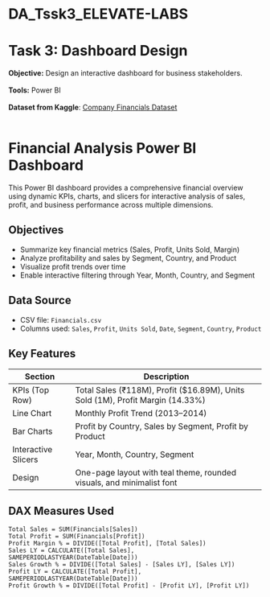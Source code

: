 # DA_Tssk3_ELEVATE-LABS
# Task 3: Dashboard Design
<b>Objective:</b> Design an interactive dashboard for business stakeholders.<br><br>
<b>Tools:</b> Power BI<br><br>
<b>Dataset from Kaggle</b>: [Company Financials Dataset](https://www.kaggle.com/datasets/atharvaarya25/financials)<br><br>

# Financial Analysis Power BI Dashboard

This Power BI dashboard provides a comprehensive financial overview using dynamic KPIs, charts, and slicers for interactive analysis of sales, profit, and business performance across multiple dimensions.

## Objectives

- Summarize key financial metrics (Sales, Profit, Units Sold, Margin)
- Analyze profitability and sales by Segment, Country, and Product
- Visualize profit trends over time
- Enable interactive filtering through Year, Month, Country, and Segment

## Data Source

- CSV file: `Financials.csv`
- Columns used: `Sales`, `Profit`, `Units Sold`, `Date`, `Segment`, `Country`, `Product`

## Key Features

| Section              | Description                                                                 |
|----------------------|-----------------------------------------------------------------------------|
| KPIs (Top Row)       | Total Sales (₹118M), Profit ($16.89M), Units Sold (1M), Profit Margin (14.33%) |
| Line Chart           | Monthly Profit Trend (2013–2014)                                            |
| Bar Charts           | Profit by Country, Sales by Segment, Profit by Product                      |
| Interactive Slicers  | Year, Month, Country, Segment                                               |
| Design               | One-page layout with teal theme, rounded visuals, and minimalist font       |

## DAX Measures Used

```dax
Total Sales = SUM(Financials[Sales])
Total Profit = SUM(Financials[Profit])
Profit Margin % = DIVIDE([Total Profit], [Total Sales])
Sales LY = CALCULATE([Total Sales], SAMEPERIODLASTYEAR(DateTable[Date]))
Sales Growth % = DIVIDE([Total Sales] - [Sales LY], [Sales LY])
Profit LY = CALCULATE([Total Profit], SAMEPERIODLASTYEAR(DateTable[Date]))
Profit Growth % = DIVIDE([Total Profit] - [Profit LY], [Profit LY])
